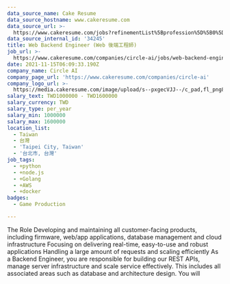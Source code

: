 ```yaml
---
data_source_name: Cake Resume
data_source_hostname: www.cakeresume.com
data_source_url: >-
  https://www.cakeresume.com/jobs?refinementList%5Bprofession%5D%5B0%5D=game-production&range%5Bsalary_range%5D%5Bmin%5D=1000000
data_source_internal_id: '34245'
title: Web Backend Engineer (Web 後端工程師)
job_url: >-
  https://www.cakeresume.com/companies/circle-ai/jobs/web-backend-engineer-13e457
date: 2021-11-15T06:09:33.190Z
company_name: Circle AI
company_page_url: 'https://www.cakeresume.com/companies/circle-ai'
company_logo_url: >-
  https://media.cakeresume.com/image/upload/s--pxgecVJJ--/c_pad,fl_png8,h_200,w_200/v1647844850/gcto8rhhj9wmttku8gid.png
salary_text: TWD1000000 - TWD1600000
salary_currency: TWD
salary_type: per_year
salary_min: 1000000
salary_max: 1600000
location_list:
  - Taiwan
  - 台灣
  - 'Taipei City, Taiwan'
  - '台北市, 台灣'
job_tags:
  - +python
  - +node.js
  - +Golang
  - +AWS
  - +docker
badges:
  - Game Production

---
```


The Role Developing and maintaining all customer-facing products, including firmware, web/app applications, database management and cloud infrastructure Focusing on delivering real-time, easy-to-use and robust applications Handling a large amount of requests and scaling efficiently As a Backend Engineer, you are responsible for building our REST APIs, manage server infrastructure and scale service effectively. This includes all associated areas such as database and architecture design. You will 